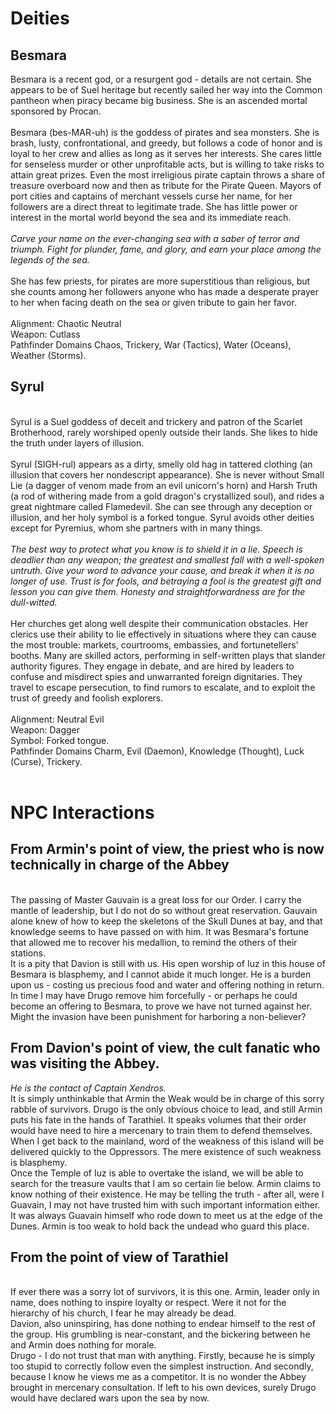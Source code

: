 # Deities

## Besmara
Besmara is a recent god, or a resurgent god - details are not certain. She appears to be of Suel heritage but recently sailed her way into the Common pantheon when piracy became big business. She is an ascended mortal sponsored by Procan.
</br></br>
Besmara (bes-MAR-uh) is the goddess of pirates and sea monsters. She is brash, lusty, confrontational, and greedy, but follows a code of honor and is loyal to her crew and allies as long as it serves her interests. She cares little for senseless murder or other unprofitable acts, but is willing to take risks to attain great prizes. Even the most irreligious pirate captain throws a share of treasure overboard now and then as tribute for the Pirate Queen. Mayors of port cities and captains of merchant vessels curse her name, for her followers are a direct threat to legitimate trade. She has little power or interest in the mortal world beyond the sea and its immediate reach.
</br></br>
<i>Carve your name on the ever-changing sea with a saber of terror and triumph. Fight for plunder, fame, and glory, and earn your place among the legends of the sea.</i>
</br></br>
She has few priests, for pirates are more superstitious than religious, but she counts among her followers anyone who has made a desperate prayer to her when facing death on the sea or given tribute to gain her favor.
</br></br>
Alignment: Chaotic Neutral
</br>
Weapon: Cutlass
</br>
Pathfinder Domains
Chaos, Trickery, War (Tactics), Water (Oceans), Weather (Storms).
</br>
## Syrul
</br>
Syrul is a Suel goddess of deceit and trickery and patron of the Scarlet Brotherhood, rarely worshiped openly outside their lands. She likes to hide the truth under layers of illusion.
</br></br>
Syrul (SIGH-rul) appears as a dirty, smelly old hag in tattered clothing (an illusion that covers her nondescript appearance). She is never without Small Lie (a dagger of venom made from an evil unicorn's horn) and Harsh Truth (a rod of withering made from a gold dragon's crystallized soul), and rides a great nightmare called Flamedevil. She can see through any deception or illusion, and her holy symbol is a forked tongue. Syrul avoids other deities except for Pyremius, whom she partners with in many things.
</br></br>
<i>The best way to protect what you know is to shield it in a lie. Speech is deadlier than any weapon; the greatest and smallest fall with a well-spoken untruth. Give your word to advance your cause, and break it when it is no longer of use. Trust is for fools, and betraying a fool is the greatest gift and lesson you can give them. Honesty and straightforwardness are for the dull-witted.</i>
</br></br>
Her churches get along well despite their communication obstacles. Her clerics use their ability to lie effectively in situations where they can cause the most trouble: markets, courtrooms, embassies, and fortunetellers' booths. Many are skilled actors, performing in self-written plays that slander authority figures. They engage in debate, and are hired by leaders to confuse and misdirect spies and unwarranted foreign dignitaries. They travel to escape persecution, to find rumors to escalate, and to exploit the trust of greedy and foolish explorers.
</br></br>
Alignment: Neutral Evil
</br>
Weapon: Dagger
</br>
Symbol: Forked tongue.
</br>
Pathfinder Domains
Charm, Evil (Daemon), Knowledge (Thought), Luck (Curse), Trickery.
</br></br>

# NPC Interactions
## From Armin's point of view, the priest who is now technically in charge of the Abbey
</br>
The passing of Master Gauvain is a great loss for our Order.  I carry the mantle of leadership, but I do not do so without great reservation.  Gauvain alone knew of how to keep the skeletons of the Skull Dunes at bay, and that knowledge seems to have passed on with him.  It was Besmara's fortune that allowed me to recover his medallion, to remind the others of their stations.</br>
It is a pity that Davion is still with us.  His open worship of Iuz in this house of Besmara is blasphemy, and I cannot abide it much longer.  He is a burden upon us - costing us precious food and water and offering nothing in return.  In time I may have Drugo remove him forcefully - or perhaps he could become an offering to Besmara, to prove we have not turned against her.  Might the invasion have been punishment for harboring a non-believer?
</br>

## From Davion's point of view, the cult fanatic who was visiting the Abbey.  
<i>He is the contact of Captain Xendros.</i>
</br>
It is simply unthinkable that Armin the Weak would be in charge of this sorry rabble of survivors.  Drugo is the only obvious choice to lead, and still Armin puts his fate in the hands of Tarathiel.  It speaks volumes that their order would have need to hire a mercenary to train them to defend themselves.  When I get back to the mainland, word of the weakness of this island will be delivered quickly to the Oppressors.  The mere existence of such weakness is blasphemy.</br>
Once the Temple of Iuz is able to overtake the island, we will be able to search for the treasure vaults that I am so certain lie below.  Armin claims to know nothing of their existence.  He may be telling the truth - after all, were I Guavain, I may not have trusted him with such important information either.  It was always Guavain himself who rode down to meet us at the edge of the Dunes.  Armin is too weak to hold back the undead who guard this place.
</br>

## From the point of view of Tarathiel
</br>
If ever there was a sorry lot of survivors, it is this one.  Armin, leader only in name, does nothing to inspire loyalty or respect.  Were it not for the hierarchy of his church, I fear he may already be dead.</br>
Davion, also uninspiring, has done nothing to endear himself to the rest of the group.  His grumbling is near-constant, and the bickering between he and Armin does nothing for morale.</br>
Drugo - I do not trust that man with anything.  Firstly, because he is simply too stupid to correctly follow even the simplest instruction.  And secondly, because I know he views me as a competitor.  It is no wonder the Abbey brought in mercenary consultation.  If left to his own devices, surely Drugo would have declared wars upon the sea by now.</b>


